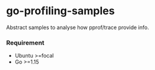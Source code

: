 # go-profiling-samples

Abstract samples to analyse how pprof/trace provide info.

### Requirement

* Ubuntu >=focal
* Go >=1.15

